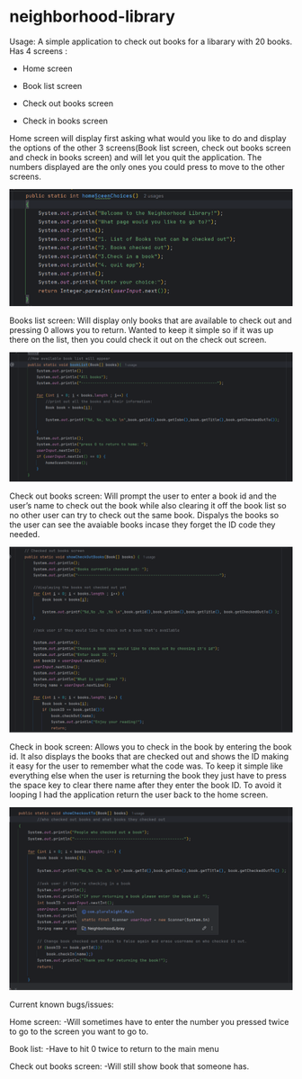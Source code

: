 # neighborhood-library

Usage:
A simple application to check out books for a libarary with 20 books.
Has 4 screens :
- Home screen

- Book list screen

- Check out books screen

-	Check in books screen

Home screen will display first asking what would you like to do and display the options of the other 3 screens(Book list screen, check out books screen and check in books screen) and will let you quit the application. The numbers displayed are the only ones you could press to move to the other screens.

![alt text](screenshotsofLibraryProject/homeScreenpic.png)


Books list screen:
Will display only books that are available to check out and pressing 0 allows you to return. Wanted to keep it simple so if it was up there on the list, then you could check it out on the check out screen.

![alt text](screenshotsofLibraryProject/bookListScreen.png)

Check out books screen:
Will prompt the user to enter a book id and the user’s name to check out the book while also clearing it off the book list so no other user can try to check out the same book. Dispalys the books so the user can see the avaiable books incase they forget the ID code they needed.

![alt text](screenshotsofLibraryProject/checkOutBooksScreen.png)

Check in book screen:
Allows you to check in the book by entering the book id. It also displays the books that are checked out and shows the ID making it easy for the user to remember what the code was. To keep it simple like everything else when the user is returning the book they just have to press the space key to clear there name after they enter the book ID. To avoid it looping I had the application return the user back to the home screen.

![alt text](screenshotsofLibraryProject/checkInScreen.png)



Current known bugs/issues:

Home screen:
-Will sometimes have to enter the number you pressed twice to go to the screen you want to go to.

Book list:
-Have to hit 0 twice to return to the main menu

Check out books screen:
-Will still show book that someone has.


